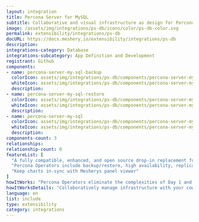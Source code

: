 ```yaml
---
layout: integration
title: Percona Server for MySQL
subtitle: Collaborative and visual infrastructure as design for Percona Server for MySQL
image: /assets/img/integrations/ps-db/icons/color/ps-db-color.svg
permalink: extensibility/integrations/ps-db
docURL: https://docs.meshery.io/extensibility/integrations/ps-db
description: 
integrations-category: Database
integrations-subcategory: App Definition and Development
registrant: Github
components: 
- name: percona-server-my-sql-backup
  colorIcon: assets/img/integrations/ps-db/components/percona-server-my-sql-backup/icons/color/percona-server-my-sql-backup-color.svg
  whiteIcon: assets/img/integrations/ps-db/components/percona-server-my-sql-backup/icons/white/percona-server-my-sql-backup-white.svg
  description: 
- name: percona-server-my-sql-restore
  colorIcon: assets/img/integrations/ps-db/components/percona-server-my-sql-restore/icons/color/percona-server-my-sql-restore-color.svg
  whiteIcon: assets/img/integrations/ps-db/components/percona-server-my-sql-restore/icons/white/percona-server-my-sql-restore-white.svg
  description: 
- name: percona-server-my-sql
  colorIcon: assets/img/integrations/ps-db/components/percona-server-my-sql/icons/color/percona-server-my-sql-color.svg
  whiteIcon: assets/img/integrations/ps-db/components/percona-server-my-sql/icons/white/percona-server-my-sql-white.svg
  description: 
components-count: 3
relationships: 
relationship-count: 0
featureList: [
  "A fully compatible, enhanced, and open source drop-in replacement for any MySQL database.",
  "Percona Operators include backup/restore, high availability, replication, sharding, logging features and more.",
  "Keep charts in-sync with Mesherys panel viewer"
]
howItWorks: "Percona Operators eliminate the complexities of Day 1 and Day 2 database operations and seamlessly integrate with Meshery and Kanvas."
howItWorksDetails: "Collaboratively manage infrastructure with your coworkers synchronously sharing the same designs."
language: en
list: include
type: extensibility
category: integrations
---
```

